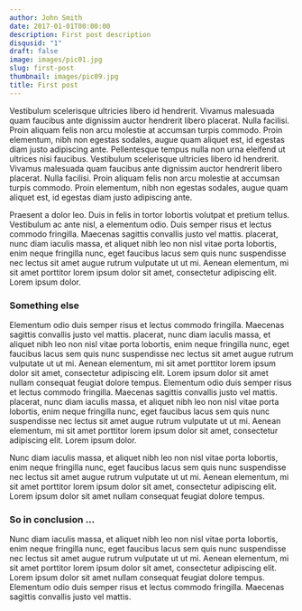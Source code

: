 ```yaml
---
author: John Smith
date: 2017-01-01T00:00:00
description: First post description
disqusid: "1"
draft: false
image: images/pic01.jpg
slug: first-post
thumbnail: images/pic09.jpg
title: First post
---
```

Vestibulum scelerisque ultricies libero id hendrerit. Vivamus malesuada quam faucibus ante dignissim auctor hendrerit libero placerat. Nulla facilisi. Proin aliquam felis non arcu molestie at accumsan turpis commodo. Proin elementum, nibh non egestas sodales, augue quam aliquet est, id egestas diam justo adipiscing ante. Pellentesque tempus nulla non urna eleifend ut ultrices nisi faucibus. Vestibulum scelerisque ultricies libero id hendrerit. Vivamus malesuada quam faucibus ante dignissim auctor hendrerit libero placerat. Nulla facilisi. Proin aliquam felis non arcu molestie at accumsan turpis commodo. Proin elementum, nibh non egestas sodales, augue quam aliquet est, id egestas diam justo adipiscing ante.

Praesent a dolor leo. Duis in felis in tortor lobortis volutpat et pretium tellus. Vestibulum ac ante nisl, a elementum odio. Duis semper risus et lectus commodo fringilla. Maecenas sagittis convallis justo vel mattis. placerat, nunc diam iaculis massa, et aliquet nibh leo non nisl vitae porta lobortis, enim neque fringilla nunc, eget faucibus lacus sem quis nunc suspendisse nec lectus sit amet augue rutrum vulputate ut ut mi. Aenean elementum, mi sit amet porttitor lorem ipsum dolor sit amet, consectetur adipiscing elit. Lorem ipsum dolor.

### Something else


Elementum odio duis semper risus et lectus commodo fringilla. Maecenas sagittis convallis justo vel mattis. placerat, nunc diam iaculis massa, et aliquet nibh leo non nisl vitae porta lobortis, enim neque fringilla nunc, eget faucibus lacus sem quis nunc suspendisse nec lectus sit amet augue rutrum vulputate ut ut mi. Aenean elementum, mi sit amet porttitor lorem ipsum dolor sit amet, consectetur adipiscing elit. Lorem ipsum dolor sit amet nullam consequat feugiat dolore tempus. Elementum odio duis semper risus et lectus commodo fringilla. Maecenas sagittis convallis justo vel mattis. placerat, nunc diam iaculis massa, et aliquet nibh leo non nisl vitae porta lobortis, enim neque fringilla nunc, eget faucibus lacus sem quis nunc suspendisse nec lectus sit amet augue rutrum vulputate ut ut mi. Aenean elementum, mi sit amet porttitor lorem ipsum dolor sit amet, consectetur adipiscing elit. Lorem ipsum dolor.

Nunc diam iaculis massa, et aliquet nibh leo non nisl vitae porta lobortis, enim neque fringilla nunc, eget faucibus lacus sem quis nunc suspendisse nec lectus sit amet augue rutrum vulputate ut ut mi. Aenean elementum, mi sit amet porttitor lorem ipsum dolor sit amet, consectetur adipiscing elit. Lorem ipsum dolor sit amet nullam consequat feugiat dolore tempus.

### So in conclusion ...


Nunc diam iaculis massa, et aliquet nibh leo non nisl vitae porta lobortis, enim neque fringilla nunc, eget faucibus lacus sem quis nunc suspendisse nec lectus sit amet augue rutrum vulputate ut ut mi. Aenean elementum, mi sit amet porttitor lorem ipsum dolor sit amet, consectetur adipiscing elit. Lorem ipsum dolor sit amet nullam consequat feugiat dolore tempus. Elementum odio duis semper risus et lectus commodo fringilla. Maecenas sagittis convallis justo vel mattis.